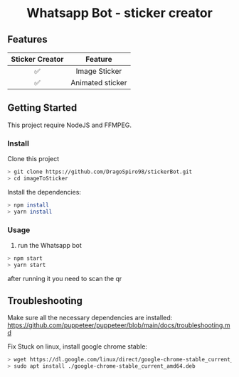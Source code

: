 <div align="center">

# Whatsapp Bot - sticker creator

</div>

## Features

| Sticker Creator |     Feature      |
| :-------------: | :--------------: |
|       ✅        |  Image Sticker   |
|       ✅        | Animated sticker |

## Getting Started

This project require NodeJS and FFMPEG.

### Install

Clone this project

```bash
> git clone https://github.com/DragoSpiro98/stickerBot.git
> cd imageToSticker
```

Install the dependencies:

```bash
> npm install
> yarn install
```

### Usage

1. run the Whatsapp bot

```bash
> npm start
> yarn start
```

after running it you need to scan the qr

## Troubleshooting

Make sure all the necessary dependencies are installed: https://github.com/puppeteer/puppeteer/blob/main/docs/troubleshooting.md

Fix Stuck on linux, install google chrome stable:

```bash
> wget https://dl.google.com/linux/direct/google-chrome-stable_current_amd64.deb
> sudo apt install ./google-chrome-stable_current_amd64.deb
```

